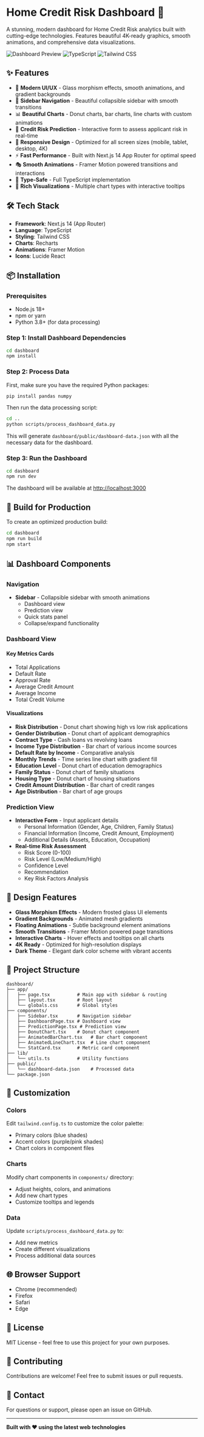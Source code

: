 # Home Credit Risk Dashboard 🚀

A stunning, modern dashboard for Home Credit Risk analytics built with cutting-edge technologies. Features beautiful 4K-ready graphics, smooth animations, and comprehensive data visualizations.

![Dashboard Preview](https://img.shields.io/badge/Next.js-14-black?style=for-the-badge&logo=next.js)
![TypeScript](https://img.shields.io/badge/TypeScript-5.5-blue?style=for-the-badge&logo=typescript)
![Tailwind CSS](https://img.shields.io/badge/Tailwind-3.4-38bdf8?style=for-the-badge&logo=tailwind-css)

## ✨ Features

- 🎨 **Modern UI/UX** - Glass morphism effects, smooth animations, and gradient backgrounds
- 🎯 **Sidebar Navigation** - Beautiful collapsible sidebar with smooth transitions
- 📊 **Beautiful Charts** - Donut charts, bar charts, line charts with custom animations
- 🔮 **Credit Risk Prediction** - Interactive form to assess applicant risk in real-time
- 📱 **Responsive Design** - Optimized for all screen sizes (mobile, tablet, desktop, 4K)
- ⚡ **Fast Performance** - Built with Next.js 14 App Router for optimal speed
- 🎭 **Smooth Animations** - Framer Motion powered transitions and interactions
- 🎯 **Type-Safe** - Full TypeScript implementation
- 🌈 **Rich Visualizations** - Multiple chart types with interactive tooltips

## 🛠️ Tech Stack

- **Framework**: Next.js 14 (App Router)
- **Language**: TypeScript
- **Styling**: Tailwind CSS
- **Charts**: Recharts
- **Animations**: Framer Motion
- **Icons**: Lucide React

## 📦 Installation

### Prerequisites

- Node.js 18+ 
- npm or yarn
- Python 3.8+ (for data processing)

### Step 1: Install Dashboard Dependencies

```bash
cd dashboard
npm install
```

### Step 2: Process Data

First, make sure you have the required Python packages:

```bash
pip install pandas numpy
```

Then run the data processing script:

```bash
cd ..
python scripts/process_dashboard_data.py
```

This will generate `dashboard/public/dashboard-data.json` with all the necessary data for the dashboard.

### Step 3: Run the Dashboard

```bash
cd dashboard
npm run dev
```

The dashboard will be available at [http://localhost:3000](http://localhost:3000)

## 🚀 Build for Production

To create an optimized production build:

```bash
cd dashboard
npm run build
npm start
```

## 📊 Dashboard Components

### Navigation
- **Sidebar** - Collapsible sidebar with smooth animations
  - Dashboard view
  - Prediction view
  - Quick stats panel
  - Collapse/expand functionality

### Dashboard View
#### Key Metrics Cards
- Total Applications
- Default Rate
- Approval Rate
- Average Credit Amount
- Average Income
- Total Credit Volume

#### Visualizations
- **Risk Distribution** - Donut chart showing high vs low risk applications
- **Gender Distribution** - Donut chart of applicant demographics
- **Contract Type** - Cash loans vs revolving loans
- **Income Type Distribution** - Bar chart of various income sources
- **Default Rate by Income** - Comparative analysis
- **Monthly Trends** - Time series line chart with gradient fill
- **Education Level** - Donut chart of education demographics
- **Family Status** - Donut chart of family situations
- **Housing Type** - Donut chart of housing situations
- **Credit Amount Distribution** - Bar chart of credit ranges
- **Age Distribution** - Bar chart of age groups

### Prediction View
- **Interactive Form** - Input applicant details
  - Personal Information (Gender, Age, Children, Family Status)
  - Financial Information (Income, Credit Amount, Employment)
  - Additional Details (Assets, Education, Occupation)
- **Real-time Risk Assessment**
  - Risk Score (0-100)
  - Risk Level (Low/Medium/High)
  - Confidence Level
  - Recommendation
  - Key Risk Factors Analysis

## 🎨 Design Features

- **Glass Morphism Effects** - Modern frosted glass UI elements
- **Gradient Backgrounds** - Animated mesh gradients
- **Floating Animations** - Subtle background element animations
- **Smooth Transitions** - Framer Motion powered page transitions
- **Interactive Charts** - Hover effects and tooltips on all charts
- **4K Ready** - Optimized for high-resolution displays
- **Dark Theme** - Elegant dark color scheme with vibrant accents

## 📁 Project Structure

```
dashboard/
├── app/
│   ├── page.tsx          # Main app with sidebar & routing
│   ├── layout.tsx        # Root layout
│   └── globals.css       # Global styles
├── components/
│   ├── Sidebar.tsx       # Navigation sidebar
│   ├── DashboardPage.tsx # Dashboard view
│   ├── PredictionPage.tsx # Prediction view
│   ├── DonutChart.tsx    # Donut chart component
│   ├── AnimatedBarChart.tsx   # Bar chart component
│   ├── AnimatedLineChart.tsx  # Line chart component
│   └── StatCard.tsx      # Metric card component
├── lib/
│   └── utils.ts          # Utility functions
├── public/
│   └── dashboard-data.json    # Processed data
└── package.json
```

## 🔧 Customization

### Colors
Edit `tailwind.config.ts` to customize the color palette:
- Primary colors (blue shades)
- Accent colors (purple/pink shades)
- Chart colors in component files

### Charts
Modify chart components in `components/` directory:
- Adjust heights, colors, and animations
- Add new chart types
- Customize tooltips and legends

### Data
Update `scripts/process_dashboard_data.py` to:
- Add new metrics
- Create different visualizations
- Process additional data sources

## 🌐 Browser Support

- Chrome (recommended)
- Firefox
- Safari
- Edge

## 📝 License

MIT License - feel free to use this project for your own purposes.

## 🤝 Contributing

Contributions are welcome! Feel free to submit issues or pull requests.

## 📧 Contact

For questions or support, please open an issue on GitHub.

---

**Built with ❤️ using the latest web technologies**
